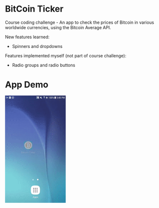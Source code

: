 # BitCoin Ticker

Course coding challenge - An app to check the prices of Bitcoin in various worldwide currencies, using the Bitcoin Average API. 

New features learned:
- Spinners and dropdowns

Features implemented myself (not part of course challenge):
- Radio groups and radio buttons


# App Demo

<img src="app-demo.gif" width="200" height="354">
